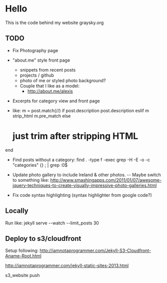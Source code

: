 # Hello

This is the code behind my website graysky.org

## TODO
- Fix Photography page

- "about.me" style front page
	- snippets from recent posts
	- projects / github
	- photo of me or styled photo background?
	- Couple that I like as a model:
		- http://about.me/alexis
- Excerpts for category view and front page
- like:
m = post.match(/<!--SNIPPET-->/)
if post.description
	post.description
eslif m
  strip_html m.pre_match
else
  # just trim after stripping HTML
end

- Find posts without a category:
find .  -type f -exec  grep  -H -E -o -c  "categories"  {} \; | grep :0\$

- Update photo gallery to include Ireland & other photos.
-- Maybe switch to something like: http://www.smashingapps.com/2011/01/07/awesome-jquery-techniques-to-create-visually-impressive-photo-galleries.html

- Fix code syntax highlighting (syntax highlighter from google code?)

## Locally

Run like: jekyll serve --watch --limit_posts 30

## Deploy to s3/cloudfront

Setup following: http://iamnotaprogrammer.com/Jekyll-S3-Cloudfront-Aname-Root.html

http://iamnotaprogrammer.com/jekyll-static-sites-2013.html

s3_website push
